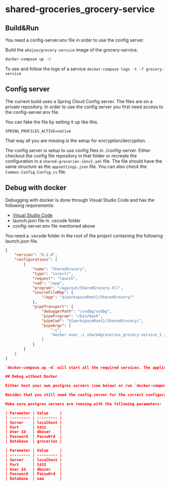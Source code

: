 # shared-groceries_grocery-service

## Build&Run

You need a config-server.env file in order to use the config server.

Build the `whojoo/grocery-service` image of the grocery-service.

```bash
docker-compose up -d
```

To see and follow the logs of a service `docker-compose logs -t -f grocery-service`

## Config server

The current build uses a Spring Cloud Config server. The files are on a private repository. In order to use the config server you first need access to the config-server.env file.

You can fake the file by setting it up like this.

```env
SPRING_PROFILES_ACTIVE=native
```

That way all you are missing is the setup for encryption/decryption.

The config server is setup to use config files in ./config-server. Either checkout the config file repository in that folder or recreate the configuration in a `shared-groceries-{env}.yml` file. The file should have the same structure as the `appsettings.json` file. You can also check the `Common.Config.Config.cs` file.

## Debug with docker

Debugging with docker is done through Visual Studio Code and has the following requirements:

- [Visual Studio Code](https://code.visualstudio.com/)
- launch.json file in .vscode folder
- config-server.env file mentioned above

You need a .vscode folder in the root of the project containing the following launch.json file.

```json
{
    "version": "0.2.0",
    "configurations": [
        {
            "name": "SharedGrocery",
            "type": "coreclr",
            "request": "launch",
            "cwd": "/app",
            "program": "/app/out/SharedGrocery.dll",
            "sourceFileMap": {
                "/app": "${workspaceRoot}/SharedGrocery/"
            },
            "pipeTransport": {
                "debuggerPath": "/vsdbg/vsdbg",
                "pipeProgram": "/bin/bash",
                "pipeCwd": "${workspaceRoot}/SharedGrocery/",
                "pipeArgs": [
                    "-c",
                    "docker exec -i sharedgroceries_grocery-service_1 /vsdbg/vsdbg --interpreter=vscode"
                ]
            }
        }
    ]
}

`docker-compose up -d` will start all the required services. The application won't be started until the debugger is started. And all the logging is done through the debugger so `docker-compose logs grocery-service` won't show anything.

## Debug without Docker

Either host your own postgres servers (see below) or run `docker-compose up -d --build grocery-data uaa-data`

Besides that you still need the config server for the correct configuration, check that above.

Make sure postgres servers are running with the following parameters:

| Parameter | Value     |
| --------- | --------- |
| Server    | localhost |
| Port      | 5432      |
| User Id   | dbuser    |
| Password  | Passw0rd  |
| Database  | groceries |

| Parameter | Value     |
| --------- | --------- |
| Server    | localhost |
| Port      | 5433      |
| User Id   | dbuser    |
| Password  | Passw0rd  |
| Database  | uaa       |
